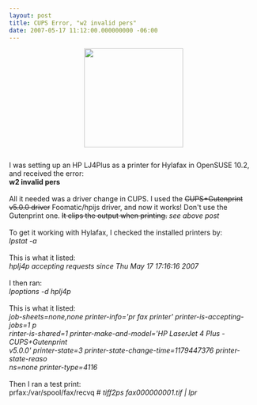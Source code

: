 ```yaml
---
layout: post
title: CUPS Error, "w2 invalid pers"
date: 2007-05-17 11:12:00.000000000 -06:00
---
```

<a onblur="try {parent.deselectBloggerImageGracefully();} catch(e) {}" href="/images/old/happy.gif"><img style="margin: 0px auto 10px; display: block; text-align: center; cursor: pointer; width: 200px;" src="/images/old/happy.gif" alt="" border="0" /></a><br />I was setting up an HP LJ4Plus as a printer for Hylafax in OpenSUSE 10.2, and received the error:<br /><span style="font-weight: bold;">w2 invalid pers<br /><span style="font-weight: bold;"><span style="font-weight: bold;"></span></span></span><span style="font-weight: bold;"><span style="font-weight: bold;"></span><br /></span>All it needed was a driver change in CUPS.   I used the <s>CUPS+Gutenprint v5.0.0 driver</s> Foomatic/hpijs driver, and now it works!  Don't use the Gutenprint one.  <s>It clips the output when printing.</s> <i>see above post</i><br /><span style="font-weight: bold;"><br /></span> To get it working with Hylafax, I checked the installed printers by:<br /><span style="font-style: italic;">lpstat -a<br /><br /><span style="font-style: italic;"></span></span>This is what it listed:<br /><span style="font-style: italic;">hplj4p accepting requests since Thu May 17 17:16:16 2007</span><br /><br />I then ran:<br /><span style="font-style: italic;"> lpoptions -d hplj4p<br /><br /></span>This is what it listed:<br /><span style="font-style: italic;">job-sheets=none,none printer-info='pr fax printer' printer-is-accepting-jobs=1 p</span><br /><span style="font-style: italic;">rinter-is-shared=1 printer-make-and-model='HP LaserJet 4 Plus - CUPS+Gutenprint</span><br /><span style="font-style: italic;">v5.0.0' printer-state=3 printer-state-change-time=1179447376 printer-state-reaso</span><br /><span style="font-style: italic;">ns=none printer-type=4116</span><br /><br />Then I ran a test print:<br />prfax:/var/spool/fax/recvq # <span style="font-style: italic;">tiff2ps fax000000001.tif | lpr</span><br /><span style="font-weight: bold;"><span style="font-weight: bold; font-style: italic;"></span><br /><br /></span>
